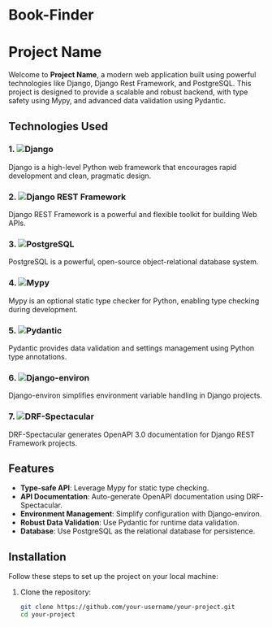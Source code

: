 # Book-Finder

# Project Name

Welcome to **Project Name**, a modern web application built using powerful technologies like Django, Django Rest Framework, and PostgreSQL. This project is designed to provide a scalable and robust backend, with type safety using Mypy, and advanced data validation using Pydantic.

## Technologies Used

### 1. ![Django](https://img.shields.io/badge/Django-092E20?logo=django&logoColor=white&style=for-the-badge)

Django is a high-level Python web framework that encourages rapid development and clean, pragmatic design.

### 2. ![Django REST Framework](https://img.shields.io/badge/DRF-ff1709?logo=django&logoColor=white&style=for-the-badge&label=django-rest-framework)

Django REST Framework is a powerful and flexible toolkit for building Web APIs.

### 3. ![PostgreSQL](https://img.shields.io/badge/PostgreSQL-316192?logo=postgresql&logoColor=white&style=for-the-badge)

PostgreSQL is a powerful, open-source object-relational database system.

### 4. ![Mypy](https://img.shields.io/badge/Mypy-FFDD00?logo=mypy&logoColor=black&style=for-the-badge)

Mypy is an optional static type checker for Python, enabling type checking during development.

### 5. ![Pydantic](https://img.shields.io/badge/Pydantic-2CA5E0?logo=pydantic&logoColor=white&style=for-the-badge)

Pydantic provides data validation and settings management using Python type annotations.

### 6. ![Django-environ](https://img.shields.io/badge/Django--environ-092E20?logo=django&logoColor=white&style=for-the-badge)

Django-environ simplifies environment variable handling in Django projects.

### 7. ![DRF-Spectacular](https://img.shields.io/badge/DRF--Spectacular-ff1709?logo=django&logoColor=white&style=for-the-badge)

DRF-Spectacular generates OpenAPI 3.0 documentation for Django REST Framework projects.

## Features

- **Type-safe API**: Leverage Mypy for static type checking.
- **API Documentation**: Auto-generate OpenAPI documentation using DRF-Spectacular.
- **Environment Management**: Simplify configuration with Django-environ.
- **Robust Data Validation**: Use Pydantic for runtime data validation.
- **Database**: Use PostgreSQL as the relational database for persistence.

## Installation

Follow these steps to set up the project on your local machine:

1. Clone the repository:

   ```bash
   git clone https://github.com/your-username/your-project.git
   cd your-project
   ```
